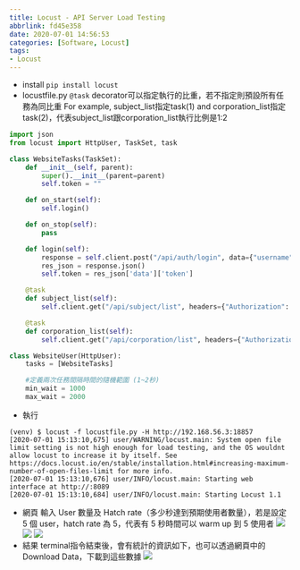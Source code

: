 ```yaml
---
title: Locust - API Server Load Testing
abbrlink: fd45e358
date: 2020-07-01 14:56:53
categories: [Software, Locust]
tags:
- Locust
---
```

* install
`pip install locust`
* locustfile.py
`@task` decorator可以指定執行的比重，若不指定則預設所有任務為同比重
For example, subject_list指定task(1) and corporation_list指定task(2)，代表subject_list跟corporation_list執行比例是1:2
```python
import json
from locust import HttpUser, TaskSet, task

class WebsiteTasks(TaskSet):
    def __init__(self, parent):
        super().__init__(parent=parent)
        self.token = ""

    def on_start(self):
        self.login()

    def on_stop(self):
        pass

    def login(self):
        response = self.client.post("/api/auth/login", data={"username":"admin", "password":"123456"})
        res_json = response.json()
        self.token = res_json['data']['token']

    @task
    def subject_list(self):
        self.client.get("/api/subject/list", headers={"Authorization": self.token})

    @task
    def corporation_list(self):
        self.client.get("/api/corporation/list", headers={"Authorization": self.token})

class WebsiteUser(HttpUser):
    tasks = [WebsiteTasks]

    #定義兩次任務間隔時間的隨機範圍 (1~2秒)
    min_wait = 1000
    max_wait = 2000
```
* 執行
```
(venv) $ locust -f locustfile.py -H http://192.168.56.3:18857
[2020-07-01 15:13:10,675] user/WARNING/locust.main: System open file limit setting is not high enough for load testing, and the OS wouldnt allow locust to increase it by itself. See https://docs.locust.io/en/stable/installation.html#increasing-maximum-number-of-open-files-limit for more info.
[2020-07-01 15:13:10,676] user/INFO/locust.main: Starting web interface at http://:8089
[2020-07-01 15:13:10,684] user/INFO/locust.main: Starting Locust 1.1
```
* 網頁
輸入 User 數量及 Hatch rate（多少秒達到預期使用者數量），若是設定 5 個 user，hatch rate 為 5，代表有 5 秒時間可以 warm up 到 5 使用者
![](image01.jpg)
![](image02.jpg)
![](image03.jpg)
* 結果
terminal指令結束後，會有統計的資訊如下，也可以透過網頁中的Download Data，下載到這些數據
![](image04.jpg)